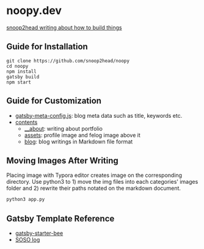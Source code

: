 # noopy.dev

[snoop2head writing about how to build things](https://noopy.dev/)

## Guide for Installation

```shell
git clone https://github.com/snoop2head/noopy
cd noopy
npm install
gatsby build
npm start
```

## Guide for Customization

* [gatsby-meta-config.js](./gatsby-meta-config.js): blog meta data such as title, keywords etc.
* [contents](./contents)
  * [__about](./contents/about): writing about portfolio
  * [assets](./contents/assets): profile image and felog image above it
  * [blog](./contents/blog): blog writings in Markdown file format

## Moving Images After Writing

Placing image with Typora editor creates image on the corresponding directory. Use python3 to 1) move the img files into each categories' images folder and 2) rewrite their paths notated on the markdown document.

```python
python3 app.py
```

## Gatsby Template Reference

* [gatsby-starter-bee](https://github.com/JaeYeopHan/gatsby-starter-bee)
* [SOSO log](https://github.com/SoYoung210/SOSO)

